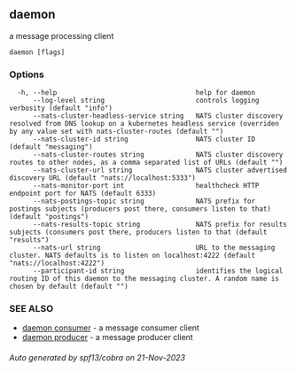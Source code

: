 ## daemon

a message processing client

```
daemon [flags]
```

### Options

```
  -h, --help                                   help for daemon
      --log-level string                       controls logging verbosity (default "info")
      --nats-cluster-headless-service string   NATS cluster discovery resolved from DNS lookup on a kubernetes headless service (overriden by any value set with nats-cluster-routes (default "")
      --nats-cluster-id string                 NATS cluster ID (default "messaging")
      --nats-cluster-routes string             NATS cluster discovery routes to other nodes, as a comma separated list of URLs (default "")
      --nats-cluster-url string                NATS cluster advertised discovery URL (default "nats://localhost:5333")
      --nats-monitor-port int                  healthcheck HTTP endpoint port for NATS (default 6333)
      --nats-postings-topic string             NATS prefix for postings subjects (producers post there, consumers listen to that) (default "postings")
      --nats-results-topic string              NATS prefix for results subjects (consumers post there, producers listen to that (default "results")
      --nats-url string                        URL to the messaging cluster. NATS defaults is to listen on localhost:4222 (default "nats://localhost:4222")
      --participant-id string                  identifies the logical routing ID of this daemon to the messaging cluster. A random name is chosen by default (default "")
```

### SEE ALSO

* [daemon consumer](daemon_consumer.md)	 - a message consumer client
* [daemon producer](daemon_producer.md)	 - a message producer client

###### Auto generated by spf13/cobra on 21-Nov-2023
